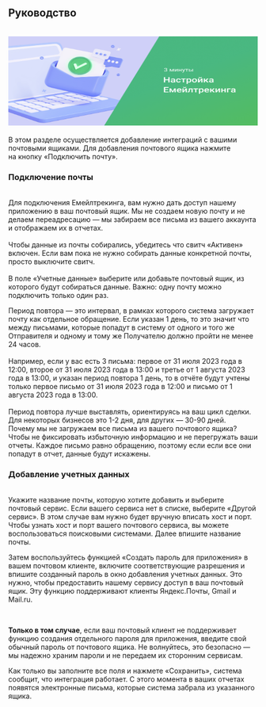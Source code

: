 ## Руководство
<br>
<IframeVideo src="https://www.youtube.com/embed/_4AkBVkwnnQ">
  <img src="Email_tracking_png.png" alt="" width="100%" height="180px"/>
</IframeVideo>
<br>
<br>
В этом разделе осуществляется добавление интеграций с вашими почтовыми ящиками. Для добавления почтового ящика нажмите на кнопку «Подключить почту».
<br>

### Подключение почты
<br>
Для подключения Емейлтрекинга, вам нужно дать доступ нашему приложению в ваш почтовый ящик. Мы не создаем новую почту и не делаем переадресацию — мы забираем все письма из вашего аккаунта и отображаем их в отчетах.
<br>
<br>
<Alert>Чтобы данные из почты собирались, убедитесь что свитч «Активен» включен. Если вам пока не нужно собирать данные конкретной почты, просто выключите свитч.</Alert>
<br>
<br>
В поле «Учетные данные» выберите или добавьте почтовый ящик, из которого будут собираться данные. Важно: одну почту можно подключить только один раз.
<br>

Период повтора — это интервал, в рамках которого система загружает почту как отдельное обращение. Если указан 1 день, то это значит что между письмами, которые попадут в систему от одного и того же Отправителя и одному и тому же Получателю должно пройти не менее 24 часов.
<br>
<br>
<Alert>Например, если у вас есть 3 письма: первое от 31 июля 2023 года в 12:00, второе от 31 июля 2023 года в 13:00 и третье от 1 августа 2023 года в 13:00, и указан период повтора 1 день, то в отчёте будут учтены только первое письмо от 31 июля 2023 года в 12:00 и письмо от 1 августа 2023 года в 13:00.</Alert>
<br>
<br>
Период повтора лучше выставлять, ориентируясь на ваш цикл сделки. Для некоторых бизнесов это 1-2 дня, для других — 30-90 дней.
<br>
Почему мы не загружаем все письма из вашего почтового ящика? Чтобы не фиксировать избыточную информацию и не перегружать ваши отчеты. Каждое письмо равно обращению, поэтому если если все они попадут в отчет, данные будут искажены.
<br>

### Добавление учетных данных
<br>
Укажите название почты, которую хотите добавить и выберите почтовый сервис. Если вашего сервиса нет в списке, выберите «Другой сервис». В этом случае вам нужно будет вручную вписать хост и порт. Чтобы узнать хост и порт вашего почтового сервиса, вы можете воспользоваться поисковыми системами. Далее впишите название почты.
<br>

Затем воспользуйтесь функцией «Создать пароль для приложения» в вашем почтовом клиенте, включите соответствующие разрешения и впишите созданный пароль в окно добавления учетных данных. Это нужно, чтобы предоставить нашему сервису доступ в ваш почтовый ящик. Эту функцию поддерживают клиенты Яндекс.Почты, Gmail и Mail.ru.

<br>

**Только в том случае**, если ваш почтовый клиент не поддерживает функцию создания отдельного пароля для приложения, введите свой обычный пароль от почтового ящика. Не волнуйтесь, это безопасно — мы надежно храним пароли и не передаем их сторонним сервисам.
<br>

Как только вы заполните все поля и нажмете «Сохранить», система сообщит, что интеграция работает. С этого момента в ваших отчетах появятся электронные письма, которые система забрала из указанного ящика.
<br>

